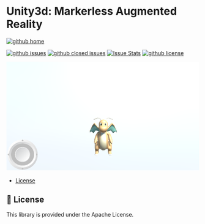 # Unity3d: Markerless Augmented Reality

[![github home](https://img.shields.io/badge/gaetanozappi-unity3d--markerless--ar-blue.svg?style=flat-square)](https://github.com/gaetanozappi/unity3d-markerless-ar)

[![github issues](https://img.shields.io/github/issues/gaetanozappi/unity3d-markerless-ar.svg?style=flat)](https://github.com/gaetanozappi/unity3d-markerless-ar/issues)
[![github closed issues](https://img.shields.io/github/issues-closed/gaetanozappi/unity3d-markerless-ar.svg?style=flat&colorB=44cc11)](https://github.com/gaetanozappi/unity3d-markerless-ar/issues?q=is%3Aissue+is%3Aclosed)
[![Issue Stats](https://img.shields.io/issuestats/i/github/gaetanozappi/unity3d-markerless-ar.svg?style=flat&colorB=44cc11)](http://github.com/gaetanozappi/unity3d-markerless-ar/issues)
[![github license](https://img.shields.io/github/license/gaetanozappi/unity3d-markerless-ar.svg)]()

![PNG](screenshot/unity3d-markerless-ar.png)

-   [License](#-license)

## 📜 License
This library is provided under the Apache License.
